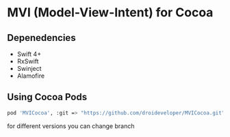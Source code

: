 # MVI (Model-View-Intent) for Cocoa 

## Depenedencies
* Swift 4+
* RxSwift
* Swinject 
* Alamofire 

## Using Cocoa Pods

```sh
pod 'MVICocoa', :git => "https://github.com/droideveloper/MVICocoa.git", :branch => "release/2.1.0"
```

for different versions you can change branch


